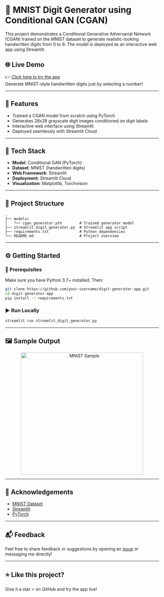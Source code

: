 # 🧠 MNIST Digit Generator using Conditional GAN (CGAN)

This project demonstrates a Conditional Generative Adversarial Network (CGAN) trained on the MNIST dataset to generate realistic-looking handwritten digits from 0 to 9. The model is deployed as an interactive web app using Streamlit.

## 🌐 Live Demo

👉 [Click here to try the app](https://prob3app-zvvo9edmphlbrzptw5bc69.streamlit.app/)  
Generate MNIST-style handwritten digits just by selecting a number!

---

## 🚀 Features

- Trained a CGAN model from scratch using PyTorch
- Generates 28x28 grayscale digit images conditioned on digit labels
- Interactive web interface using Streamlit
- Deployed seamlessly with Streamlit Cloud

---

## 🧰 Tech Stack

- **Model**: Conditional GAN (PyTorch)
- **Dataset**: MNIST (handwritten digits)
- **Web Framework**: Streamlit
- **Deployment**: Streamlit Cloud
- **Visualization**: Matplotlib, Torchvision

---

## 📁 Project Structure

```
.
├── models/
│   └── cgan_generator.pth        # Trained generator model
├── streamlit_digit_generator.py  # Streamlit app script
├── requirements.txt              # Python dependencies
└── README.md                     # Project overview
```

---

## ⚙️ Getting Started

### 🔧 Prerequisites
Make sure you have Python 3.7+ installed. Then:

```bash
git clone https://github.com/your-username/digit-generator-app.git
cd digit-generator-app
pip install -r requirements.txt
```

### ▶️ Run Locally

```bash
streamlit run streamlit_digit_generator.py
```

---

## 🖼️ Sample Output

<p align="center">
  <img src="https://upload.wikimedia.org/wikipedia/commons/2/27/MnistExamples.png" alt="MNIST Sample" width="400"/>
</p>

---

## 🙌 Acknowledgements

- [MNIST Dataset](http://yann.lecun.com/exdb/mnist/)
- [Streamlit](https://streamlit.io/)
- [PyTorch](https://pytorch.org/)

---

## 📬 Feedback

Feel free to share feedback or suggestions by opening an [issue](https://github.com/your-username/digit-generator-app/issues) or messaging me directly!

---

## ⭐ Like this project?

Give it a star ⭐ on GitHub and try the app live!
